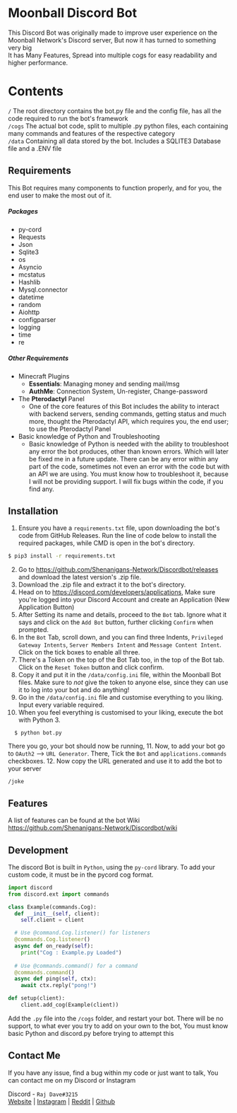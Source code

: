 # Moonball Discord Bot #
This Discord Bot was originally made to improve user experience on the Moonball Network's Discord server, But now it has turned to something very big  
It has Many Features, Spread into multiple cogs for easy readability and higher performance.

# Contents #
`/` The root directory contains the bot.py file and the config file, has all the code required to run the bot's framework  
`/cogs` The actual bot code, split to multiple .py python files, each containing many commands and features of the respective category  
`/data` Containing all data stored by the bot. Includes a SQLITE3 Database file and a .ENV file  

## Requirements ##
This Bot requires many components to function properly, and for you, the end user to make the most out of it. 

##### Packages #####

- py-cord
- Requests
- Json
- Sqlite3
- os
- Asyncio
- mcstatus
- Hashlib
- Mysql.connector
- datetime
- random
- Aiohttp
- configparser
- logging
- time
- re

##### Other Requirements #####
- Minecraft Plugins
  - **Essentials**: Managing money and sending mail/msg
  - **AuthMe**: Connection System, Un-register, Change-password
- The **Pterodactyl** Panel
  - One of the core features of this Bot includes the ability to interact with backend servers, sending commands, getting status and much more, thought the Pterodactyl API, which requires you, the end user; to use the Pterodactyl Panel
- Basic knowledge of Python and Troubleshooting
  - Basic knowledge of Python is needed with the ability to troubleshoot any error the bot produces, other than known errors. Which will later be fixed me in a future update. There can be any error within any part of the code, sometimes not even an error with the code but with an API we are using. You must know how to troubleshoot it, because I will not be providing support. I will fix bugs within the code, if you find any.

## Installation ##
1. Ensure you have a `requirements.txt` file, upon downloading the bot's code from GitHub Releases. Run the line of code below to install the required packages, while CMD is open in the bot's directory.  

```bash
$ pip3 install -r requirements.txt
```

2. Go to https://github.com/Shenanigans-Network/Discordbot/releases and download the latest version's .zip file.
3. Download the .zip file and extract it to the bot's directory.
4. Head on to https://discord.com/developers/applications, Make sure you're logged into your Discord Account and create an Application (New Application Button)
5. After Setting its name and details, proceed to the `Bot` tab. Ignore what it says and click on the `Add Bot` button, further clicking `Confirm` when prompted.  
6. In the `Bot` Tab, scroll down, and you can find three Indents, `Privileged Gateway Intents`, `Server Members Intent` and `Message Content Intent`. Click on the tick boxes to enable all three.
7. There's a Token on the top of the Bot Tab too, in the top of the Bot tab. Click on the `Reset Token` button and click confirm. 
8. Copy it and put it in the `/data/config.ini` file, within the Moonball Bot files. Make sure to _not_ give the token to anyone else, since they can use it to log into your bot and do anything!
9. Go in the `/data/config.ini` file and customise everything to you liking. Input every variable required. 
10. When you feel everything is customised to your liking, execute the bot with Python 3.
```shell
  $ python bot.py
  ```
There you go, your bot should now be running, 
11. Now, to add your bot go to `OAuth2` ⟶ `URL Generator`. There, Tick the `Bot` and `applications.commands` checkboxes.
12. Now copy the URL generated and use it to add the bot to your server

```
/joke
```



## Features ##

A list of features can be found at the bot Wiki  
https://github.com/Shenanigans-Network/Discordbot/wiki


## Development ##
The discord Bot is built in `Python`, using the `py-cord` library.
To add your custom code, it must be in the pycord cog format.  

```python
import discord
from discord.ext import commands

class Example(commands.Cog):
  def __init__(self, client):
    self.client = client

  # Use @command.Cog.listener() for listeners
  @commands.Cog.listener()
  async def on_ready(self):
    print("Cog : Example.py Loaded")
    
  # Use @commands.command() for a command
  @commands.command()
  async def ping(self, ctx):
    await ctx.reply("pong!")

def setup(client):
    client.add_cog(Example(client))
```

Add the `.py` file into the `/cogs` folder, and restart your bot.
There will be no support, to what ever you try to add on your own to the bot, You must know basic Python and discord.py before trying to attempt this  

## Contact Me ##
If you have any issue, find a bug within my code or just want to talk, You can contact me on my Discord or Instagram  

Discord - `Raj Dave#3215`  
[Website](https://raj.moonball.io) |
[Instagram](https://www.instagram.com/raj_clicks25/) |
[Reddit](https://www.reddit.com/user/itz_raj69_/) |
[Github](https://github.com/rajdave69) 


